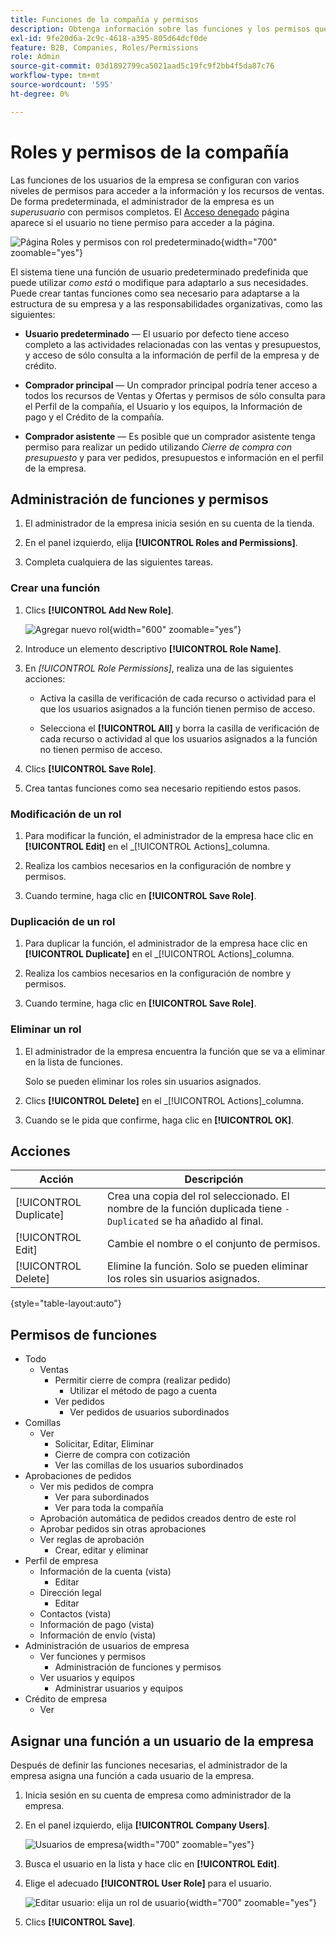 ```yaml
---
title: Funciones de la compañía y permisos
description: Obtenga información sobre las funciones y los permisos que un administrador de la empresa puede aplicar a los usuarios de la empresa, lo que permite varios niveles de acceso a la información y los recursos de los pedidos.
exl-id: 9fe20d6a-2c9c-4618-a395-805d64dcf0de
feature: B2B, Companies, Roles/Permissions
role: Admin
source-git-commit: 03d1892799ca5021aad5c19fc9f2bb4f5da87c76
workflow-type: tm+mt
source-wordcount: '595'
ht-degree: 0%

---
```


# Roles y permisos de la compañía

Las funciones de los usuarios de la empresa se configuran con varios niveles de permisos para acceder a la información y los recursos de ventas. De forma predeterminada, el administrador de la empresa es un _superusuario_ con permisos completos. El [Acceso denegado](../content-design/pages.md#access-denied) página aparece si el usuario no tiene permiso para acceder a la página.

![Página Roles y permisos con rol predeterminado](./assets/company-roles-permissions.png){width="700" zoomable="yes"}

El sistema tiene una función de usuario predeterminado predefinida que puede utilizar _como está_ o modifique para adaptarlo a sus necesidades. Puede crear tantas funciones como sea necesario para adaptarse a la estructura de su empresa y a las responsabilidades organizativas, como las siguientes:

- **Usuario predeterminado** — El usuario por defecto tiene acceso completo a las actividades relacionadas con las ventas y presupuestos, y acceso de sólo consulta a la información de perfil de la empresa y de crédito.

- **Comprador principal** — Un comprador principal podría tener acceso a todos los recursos de Ventas y Ofertas y permisos de sólo consulta para el Perfil de la compañía, el Usuario y los equipos, la Información de pago y el Crédito de la compañía.

- **Comprador asistente** — Es posible que un comprador asistente tenga permiso para realizar un pedido utilizando _Cierre de compra con presupuesto_ y para ver pedidos, presupuestos e información en el perfil de la empresa.

## Administración de funciones y permisos

1. El administrador de la empresa inicia sesión en su cuenta de la tienda.

1. En el panel izquierdo, elija **[!UICONTROL Roles and Permissions]**.

1. Completa cualquiera de las siguientes tareas.

### Crear una función

1. Clics **[!UICONTROL Add New Role]**.

   ![Agregar nuevo rol](./assets/company-roles-permissions-add-storefront.png){width="600" zoomable="yes"}

1. Introduce un elemento descriptivo **[!UICONTROL Role Name]**.

1. En _[!UICONTROL Role Permissions]_, realiza una de las siguientes acciones:

   - Activa la casilla de verificación de cada recurso o actividad para el que los usuarios asignados a la función tienen permiso de acceso.

   - Selecciona el **[!UICONTROL All]** y borra la casilla de verificación de cada recurso o actividad al que los usuarios asignados a la función no tienen permiso de acceso.

1. Clics **[!UICONTROL Save Role]**.

1. Crea tantas funciones como sea necesario repitiendo estos pasos.

### Modificación de un rol

1. Para modificar la función, el administrador de la empresa hace clic en **[!UICONTROL Edit]** en el _[!UICONTROL Actions]_columna.

1. Realiza los cambios necesarios en la configuración de nombre y permisos.

1. Cuando termine, haga clic en **[!UICONTROL Save Role]**.

### Duplicación de un rol

1. Para duplicar la función, el administrador de la empresa hace clic en **[!UICONTROL Duplicate]** en el _[!UICONTROL Actions]_columna.

1. Realiza los cambios necesarios en la configuración de nombre y permisos.

1. Cuando termine, haga clic en **[!UICONTROL Save Role]**.

### Eliminar un rol

1. El administrador de la empresa encuentra la función que se va a eliminar en la lista de funciones.

   Solo se pueden eliminar los roles sin usuarios asignados.

1. Clics **[!UICONTROL Delete]** en el _[!UICONTROL Actions]_columna.

1. Cuando se le pida que confirme, haga clic en **[!UICONTROL OK]**.

## Acciones

| Acción | Descripción |
|-----------| ----------- |
| [!UICONTROL Duplicate] | Crea una copia del rol seleccionado. El nombre de la función duplicada tiene `- Duplicated` se ha añadido al final. |
| [!UICONTROL Edit] | Cambie el nombre o el conjunto de permisos. |
| [!UICONTROL Delete] | Elimine la función. Solo se pueden eliminar los roles sin usuarios asignados. |

{style="table-layout:auto"}

## Permisos de funciones

- Todo
   - Ventas
      - Permitir cierre de compra (realizar pedido)
         - Utilizar el método de pago a cuenta
      - Ver pedidos
         - Ver pedidos de usuarios subordinados
- Comillas
   - Ver
      - Solicitar, Editar, Eliminar
      - Cierre de compra con cotización
      - Ver las comillas de los usuarios subordinados
- Aprobaciones de pedidos
   - Ver mis pedidos de compra
      - Ver para subordinados
      - Ver para toda la compañía
   - Aprobación automática de pedidos creados dentro de este rol
   - Aprobar pedidos sin otras aprobaciones
   - Ver reglas de aprobación
      - Crear, editar y eliminar
- Perfil de empresa
   - Información de la cuenta (vista)
      - Editar
   - Dirección legal
      - Editar
   - Contactos (vista)
   - Información de pago (vista)
   - Información de envío (vista)
- Administración de usuarios de empresa
   - Ver funciones y permisos
      - Administración de funciones y permisos
   - Ver usuarios y equipos
      - Administrar usuarios y equipos
- Crédito de empresa
   - Ver

## Asignar una función a un usuario de la empresa

Después de definir las funciones necesarias, el administrador de la empresa asigna una función a cada usuario de la empresa.

1. Inicia sesión en su cuenta de empresa como administrador de la empresa.

1. En el panel izquierdo, elija **[!UICONTROL Company Users]**.

   ![Usuarios de empresa](./assets/company-users-list-storefront.png){width="700" zoomable="yes"}

1. Busca el usuario en la lista y hace clic en **[!UICONTROL Edit]**.

1. Elige el adecuado **[!UICONTROL User Role]** para el usuario.

   ![Editar usuario: elija un rol de usuario](./assets/company-user-assign-role.png){width="700" zoomable="yes"}

1. Clics **[!UICONTROL Save]**.
